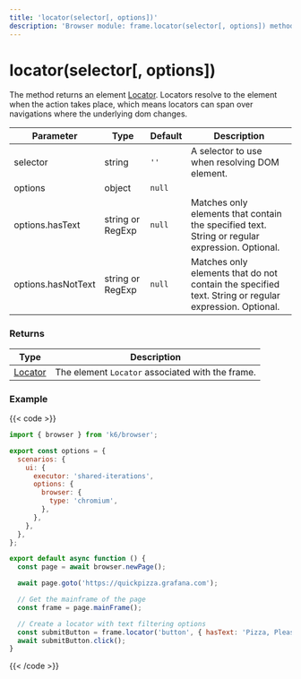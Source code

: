 ```yaml
---
title: 'locator(selector[, options])'
description: 'Browser module: frame.locator(selector[, options]) method'
---
```


# locator(selector[, options])

The method returns an element [Locator](https://grafana.com/docs/k6/<K6_VERSION>/javascript-api/k6-browser/locator/). Locators resolve to the element when the action takes place, which means locators can span over navigations where the underlying dom changes.

<TableWithNestedRows>

| Parameter           | Type             | Default | Description                                                                                                                                                                                                                           |
| ------------------- | ---------------- | ------- | ------------------------------------------------------------------------------------------------------------------------------------------------------------------------------------------------------------------------------------- |
| selector            | string           | `''`    | A selector to use when resolving DOM element.                                                                                                                                                                                        |
| options             | object           | `null`  |                                                                                                                                                                                                                                       |
| options.hasText     | string or RegExp | `null`  | Matches only elements that contain the specified text. String or regular expression. Optional.                                                                                                                                       |
| options.hasNotText  | string or RegExp | `null`  | Matches only elements that do not contain the specified text. String or regular expression. Optional.                                                                                                                                |

</TableWithNestedRows>

### Returns

| Type                                                                                   | Description                                      |
| -------------------------------------------------------------------------------------- | ------------------------------------------------ |
| [Locator](https://grafana.com/docs/k6/<K6_VERSION>/javascript-api/k6-browser/locator/) | The element `Locator` associated with the frame. |

### Example

{{< code >}}

```javascript
import { browser } from 'k6/browser';

export const options = {
  scenarios: {
    ui: {
      executor: 'shared-iterations',
      options: {
        browser: {
          type: 'chromium',
        },
      },
    },
  },
};

export default async function () {
  const page = await browser.newPage();

  await page.goto('https://quickpizza.grafana.com');

  // Get the mainframe of the page
  const frame = page.mainFrame();

  // Create a locator with text filtering options
  const submitButton = frame.locator('button', { hasText: 'Pizza, Please!' });
  await submitButton.click();
}
```

{{< /code >}}
